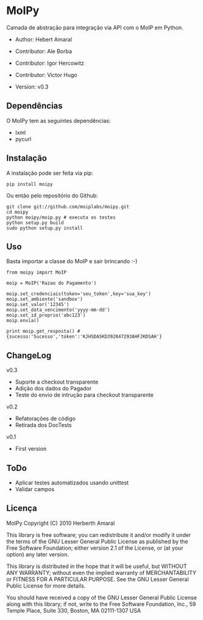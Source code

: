 MoIPy
=====

Camada de abstração para integração via API com o MoIP em Python.

 - Author: Hebert Amaral
 - Contributor: Ale Borba
 - Contributor: Igor Hercowitz
 - Contributor: Victor Hugo
 
 - Version: v0.3

Dependências
------------

O MoIPy tem as seguintes dependências:

 - lxml
 - pycurl

Instalação
----------

A instalação pode ser feita via pip:

    pip install moipy

Ou então pelo repositório do Github:

    git clone git://github.com/moiplabs/moipy.git
    cd moipy
    python moipy/moip.py # executa os testes
    python setup.py build
    sudo python setup.py install

Uso
----

Basta importar a classe do MoIP e sair brincando :-)

    from moipy import MoIP

    moip = MoIP('Razao do Pagamento')

    moip.set_credenciais(token='seu_token',key='sua_key')
    moip.set_ambiente('sandbox')
    moip.set_valor('12345')
    moip.set_data_vencimento('yyyy-mm-dd')
    moip.set_id_proprio('abc123')
    moip.envia()
    
    print moip.get_resposta() # {sucesso:'Sucesso','token':'KJHSDASKD392847293AHFJKDSAH'}

ChangeLog
----------
 v0.3
  - Suporte a checkout transparente
  - Adição dos dados do Pagador
  - Teste do envio de intrução para checkout transparente

 v0.2
  - Refatorações de código
  - Retirada dos DocTests

 v0.1
  - First version

ToDo
------
 
 - Aplicar testes automatizados usando unittest
 - Validar campos
 

Licença
------

MoIPy Copyright (C) 2010 Herberth Amaral

This library is free software; you can redistribute it and/or modify it under the terms of the GNU Lesser General Public License as published by the Free Software Foundation; either version 2.1 of the License, or (at your option) any later version.

This library is distributed in the hope that it will be useful, but WITHOUT ANY WARRANTY; without even the implied warranty of MERCHANTABILITY or FITNESS FOR A PARTICULAR PURPOSE. See the GNU Lesser General Public License for more details.

You should have received a copy of the GNU Lesser General Public License along with this library; if not, write to the Free Software Foundation, Inc., 59 Temple Place, Suite 330, Boston, MA 02111-1307 USA
